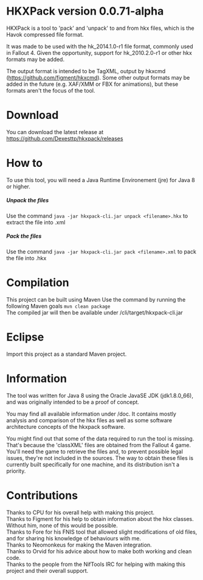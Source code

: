 # HKXPack version 0.0.71-alpha

HKXPack is a tool to 'pack' and 'unpack' to and from hkx files, which is the Havok compressed file format.

It was made to be used with the hk\_2014.1.0-r1 file format, commonly used in Fallout 4. Given the opportunity, support for hk\_2010.2.0-r1 or other hkx formats may be added.

The output format is intended to be TagXML, output by hkxcmd (https://github.com/figment/hkxcmd). Some other output formats may be added in the future (e.g. XAF/XMM or FBX for animations), but these formats aren't the focus of the tool.

# Download

You can download the latest release at https://github.com/Dexesttp/hkxpack/releases

# How to

To use this tool, you will need a Java Runtime Environement (jre) for Java 8 or higher.

##### Unpack the files  
Use the command `java -jar hkxpack-cli.jar unpack <filename>.hkx` to extract the file into <filename>.xml

##### Pack the files  
Use the command `java -jar hkxpack-cli.jar pack <filename>.xml` to pack the file into <filename>.hkx

# Compilation

This project can be built using Maven
Use the command by running the following Maven goals `mvn clean package`  
The compiled jar will then be available under /cli/target/hkxpack-cli.jar

# Eclipse

Import this project as a standard Maven project.

# Information

The tool was written for Java 8 using the Oracle JavaSE JDK (jdk1.8.0_66), and was originally intended to be a proof of concept.

You may find all available information under /doc. It contains mostly analysis and comparison of the hkx files as well as some software architecture concepts of the hkxpack software.

You might find out that some of the data required to run the tool is missing. That's because the 'classXML' files are obtained from the Fallout 4 game. You'll need the game to retrieve the files and, to prevent possible legal issues, they're not included in the sources. The way to obtain these files is currently built specifically for one machine, and its distribution isn't a priority.

# Contributions

Thanks to CPU for his overall help with making this project.  
Thanks to Figment for his help to obtain information about the hkx classes. Without him, none of this would be possible.  
Thanks to Fore for his FNIS tool that allowed slight modifications of old files, and for sharing his knowledge of behaviours with me.  
Thanks to Neomonkeus for making the Maven integration.  
Thanks to Orvid for his advice about how to make both working and clean code.  
Thanks to the people from the NifTools IRC for helping with making this project and their overall support.
